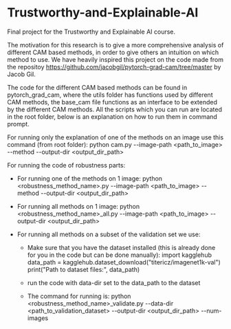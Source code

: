 # Trustworthy-and-Explainable-AI
Final project for the Trustworthy and Explainable AI course. 

The motivation for this research is to give a more comprehensive analysis of different CAM based methods, 
in order to give others an intuition on which method to use. 
We have heavily inspired this project on the code made from the repositoy https://github.com/jacobgil/pytorch-grad-cam/tree/master by Jacob Gil. 

The code for the different CAM based methods can be found in pytorch_grad_cam, where the utils folder has functions used by 
different CAM methods, the base_cam file functions as an interface to be extended by the different CAM methods.
All the scripts which you can run are located in the root folder, below is an explanation on how to run them in command prompt. 


For running only the explanation of one of the methods on an image use this command (from root folder):
python cam.py --image-path <path_to_image> --method <method> --output-dir <output_dir_path> 



For running the code of robustness parts:
- For running one of the methods on 1 image:
python <robustness_method_name>.py --image-path <path_to_image> --method <method> --output-dir <output_dir_path>

- For running all methods on 1 image:
python <robustness_method_name>_all.py --image-path <path_to_image> --output-dir <output_dir_path>

- For running all methods on a subset of the validation set we use:
  - Make sure that you have the dataset installed (this is already done for you in the code but can be done manually):
    import kagglehub
    data_path = kagglehub.dataset_download("titericz/imagenet1k-val")
    print("Path to dataset files:", data_path)

  - run the code with data-dir set to the data_path to the dataset
  - The command for running is: 
      python <robustness_method_name>_validate.py --data-dir <path_to_validation_dataset> 
  --output-dir <output_dir_path> --num-images <number of images you want to run for>
